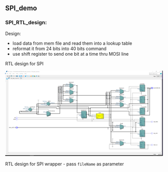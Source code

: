 ## SPI_demo

### SPI_RTL_design: 

Design:

- load data from mem file and read them into a lookup table
- reformat it from 24 bits into 40 bits command
- use shift register to send one bit at a time thru MOSI line

RTL design for SPI

![Design](./assets/RTL.png)

RTL design for SPI wrapper - pass `fileName` as parameter
